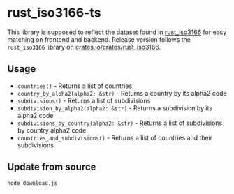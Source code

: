 # rust_iso3166-ts

This library is supposed to reflect the dataset found in [rust_iso3166](https://github.com/rust-iso/rust_iso3166/) for easy matching on frontend and backend. Release version follows the `rust_iso3166` library on [crates.io/crates/rust_iso3166](https://crates.io/crates/rust_iso3166).

## Usage

- `countries()` - Returns a list of countries
- `country_by_alpha2(alpha2: &str)` - Returns a country by its alpha2 code
- `subdivisions()` - Returns a list of subdivisions
- `subdivision_by_alpha2(alpha2: &str)` - Returns a subdivision by its alpha2 code
- `subdivisions_by_country(alpha2: &str)` - Returns a list of subdivisions by country alpha2 code
- `countries_and_subdivisions()` - Returns a list of countries and their subdivisions

## Update from source

```shell
node download.js
```